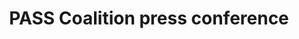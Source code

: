 --- 
layout: gallery
draft: false
docset: transportation
docsetTitle: Transportation access
bundle: walking
bundleTitle: Walking
date: 
displaydate: 
title: PASS Coalition press conference
author: 
citation: 
featured: pass-press-conference.jpg
featuredAlt: 
detailedDescr: 
embed: 
embedTitle: 
text: 
mapembed: 
audio: 
audioTitle: 
audioTranscript: 
video: 
videoTitle: 
relTitle: 
relImg: 
relImgAlt: 
relLink: 
eventname: 
caption: 
archive_source: 
source_link: 
copyright: 
--- 